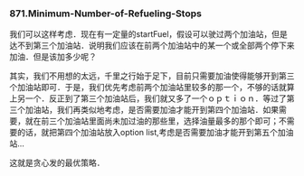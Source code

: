 ### 871.Minimum-Number-of-Refueling-Stops

我们可以这样考虑．现在有一定量的startFuel，假设可以驶过两个加油站，但是达不到第三个加油站．说明我们应该在前两个加油站中的某一个或全部两个停下来加油．但是该加多少呢？

其实，我们不用想的太远，千里之行始于足下，目前只需要加油使得能够开到第三个加油站即可．于是，我们优先考虑前两个加油站里较多的那一个，不够的话就算上另一个．反正到了第三个加油站后，我们就又多了一个ｏｐｔｉｏｎ．等过了第三个加油站，我们再类似地考虑，是否需要加油才能开到第四个加油站．如果需要，就在前三个加油站里面尚未加过油的那些里，选择油量最多的那个即可；不需要的话，就把第四个加油站放入option list,考虑是否需要加油才能开到第五个加油站...

这就是贪心发的最优策略．
